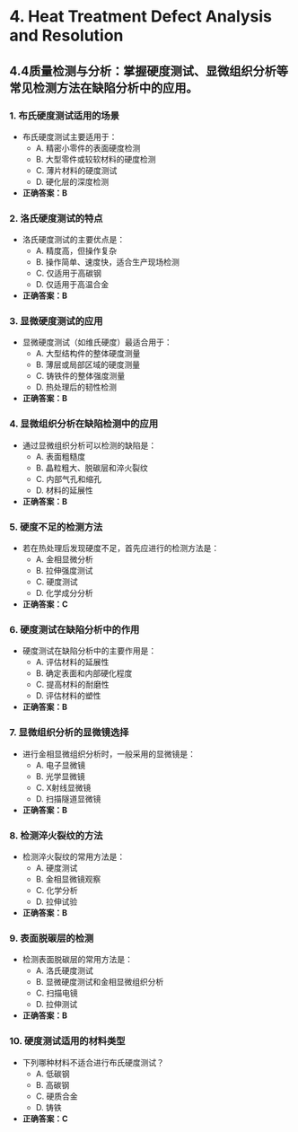 # 4. **Heat Treatment Defect Analysis and Resolution**
## 4.4**质量检测与分析**：掌握硬度测试、显微组织分析等常见检测方法在缺陷分析中的应用。
### 1. **布氏硬度测试适用的场景**
   - 布氏硬度测试主要适用于：
     - A. 精密小零件的表面硬度检测
     - B. 大型零件或较软材料的硬度检测
     - C. 薄片材料的硬度测试
     - D. 硬化层的深度检测
   - **正确答案：B**

### 2. **洛氏硬度测试的特点**
   - 洛氏硬度测试的主要优点是：
     - A. 精度高，但操作复杂
     - B. 操作简单、速度快，适合生产现场检测
     - C. 仅适用于高碳钢
     - D. 仅适用于高温合金
   - **正确答案：B**

### 3. **显微硬度测试的应用**
   - 显微硬度测试（如维氏硬度）最适合用于：
     - A. 大型结构件的整体硬度测量
     - B. 薄层或局部区域的硬度测量
     - C. 铸铁件的整体强度测量
     - D. 热处理后的韧性检测
   - **正确答案：B**

### 4. **显微组织分析在缺陷检测中的应用**
   - 通过显微组织分析可以检测的缺陷是：
     - A. 表面粗糙度
     - B. 晶粒粗大、脱碳层和淬火裂纹
     - C. 内部气孔和缩孔
     - D. 材料的延展性
   - **正确答案：B**

### 5. **硬度不足的检测方法**
   - 若在热处理后发现硬度不足，首先应进行的检测方法是：
     - A. 金相显微分析
     - B. 拉伸强度测试
     - C. 硬度测试
     - D. 化学成分分析
   - **正确答案：C**

### 6. **硬度测试在缺陷分析中的作用**
   - 硬度测试在缺陷分析中的主要作用是：
     - A. 评估材料的延展性
     - B. 确定表面和内部硬化程度
     - C. 提高材料的耐磨性
     - D. 评估材料的塑性
   - **正确答案：B**

### 7. **显微组织分析的显微镜选择**
   - 进行金相显微组织分析时，一般采用的显微镜是：
     - A. 电子显微镜
     - B. 光学显微镜
     - C. X射线显微镜
     - D. 扫描隧道显微镜
   - **正确答案：B**

### 8. **检测淬火裂纹的方法**
   - 检测淬火裂纹的常用方法是：
     - A. 硬度测试
     - B. 金相显微镜观察
     - C. 化学分析
     - D. 拉伸试验
   - **正确答案：B**

### 9. **表面脱碳层的检测**
   - 检测表面脱碳层的常用方法是：
     - A. 洛氏硬度测试
     - B. 显微硬度测试和金相显微组织分析
     - C. 扫描电镜
     - D. 拉伸测试
   - **正确答案：B**

### 10. **硬度测试适用的材料类型**
   - 下列哪种材料不适合进行布氏硬度测试？
     - A. 低碳钢
     - B. 高碳钢
     - C. 硬质合金
     - D. 铸铁
   - **正确答案：C**